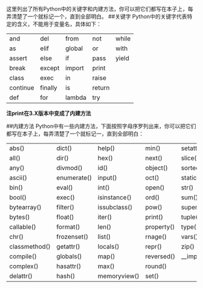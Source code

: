 这里列出了所有Python中的关键字和内建方法，你可以把它们都写在本子上，每弄清楚了一个就标记一个，直到全部明白。
##关键字
Python中的关键字代表特定的含义，不能用于变量名，具体如下：

||||||
|-|-|-|-|-|
|and|del|from|not|while|
|as|elif|global|or|with|
|assert|else|if|pass|yield|
|break|except|import|print||
|class|exec|in|raise||
|continue|finally|is|return||
|def|for|lambda|try|||

**注print在3.X版本中变成了内建方法**

##内建方法
Python中有一些内建方法，下面按照字母序罗列出来，你可以把它们都写在本子上，每弄清楚了一个就标记一，直到全部明白：

||||||
|-----|-----|-----|-----|-----|
|abs()|dict()|help()|min()|setattr()|
|all()|dir()|hex()|next()|slice()|
|any()|divmod()|id()|object()|sorted()|
|ascii()|enumerate()|input()|oct()|staticmethod()|
|bin()|eval()|int()|open()|str()|
|bool()|exec()|isinstance()|ord()|sum()|
|bytearray()|filter()|issubclass()|pow()|super()|
|bytes()|float()|iter()|print()|tuple()|
|callable()|format()|len()|property()|type()|
|chr()|frozenset()|list()|rnage()|vars()|
|classmethod()|getattr()|locals()|repr()|zip()|
|compile()|globals()|map()|reversed()|\_\_import\_\_()|
|complex()|hasattr()|max()|round()||
|delattr()|hash()|memoryview()|set()|||